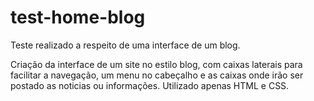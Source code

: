 # test-home-blog
Teste realizado a respeito de uma interface de um blog.

Criação da interface de um site no estilo blog, com caixas laterais para facilitar a navegação, um menu no cabeçalho e as caixas onde irão
ser postado as noticias ou informações.
Utilizado apenas HTML e CSS. 
